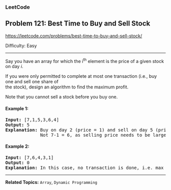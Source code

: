 ### LeetCode 
## Problem 121: Best Time to Buy and Sell Stock

https://leetcode.com/problems/best-time-to-buy-and-sell-stock/

Difficulty: Easy

---

Say you have an array for which the i<sup>th</sup> element is the price of a given stock on day *i*.

If you were only permitted to complete at most one transaction (i.e., buy one and sell one share of <br>the stock), design an algorithm to find the maximum profit.

Note that you cannot sell a stock before you buy one.

#### Example 1:

<pre>
<b>Input:</b> [7,1,5,3,6,4]
<b>Output:</b> 5
<b>Explanation:</b> Buy on day 2 (price = 1) and sell on day 5 (price = 6), profit = 6-1 = 5.
             Not 7-1 = 6, as selling price needs to be larger than buying price.
</pre>

#### Example 2:

<pre>
<b>Input:</b> [7,6,4,3,1]
<b>Output:</b> 0
<b>Explanation:</b> In this case, no transaction is done, i.e. max profit = 0.
</pre>

---

**Related Topics:** 
`Array`, `Dynamic Programming`